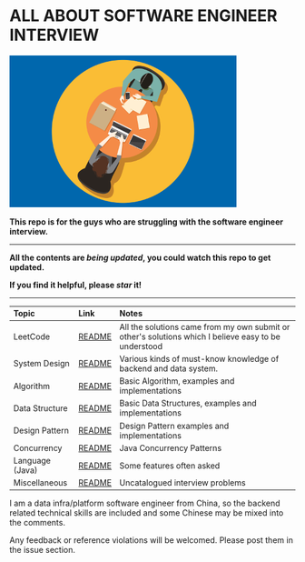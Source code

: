 # ALL ABOUT SOFTWARE ENGINEER INTERVIEW
![logo.png](imgs/logo.png)

**This repo is for the guys who are struggling with the software engineer interview.**

----------------------------------------------------------------------------------
**All the contents are *being updated*, you could watch this repo to get updated.**

**If you find it helpful, please *star* it!**

---------------------------------------------

| Topic           | Link                                                               | Notes                                                                                                 |
|:----------------|:-------------------------------------------------------------------|:------------------------------------------------------------------------------------------------------|
| LeetCode        | [README](src/main/java/org/gnuhpc/interview/leetcode/README.md)      | All the solutions came from my own submit or other's solutions which I believe  easy to be understood |
| System Design   | [README](src/main/java/org/gnuhpc/interview/systemdesign/README.MD)  | Various kinds of must-know knowledge of backend and data system.                                      |
| Algorithm       | [README](src/main/java/org/gnuhpc/interview/algorithm/README.md)     | Basic Algorithm, examples and implementations                                                         |
| Data Structure  | [README](src/main/java/org/gnuhpc/interview/datastructure/README.md) | Basic Data Structures, examples and implementations                                                   |
| Design Pattern  | [README](src/main/java/org/gnuhpc/interview/designpattern/README.md) | Design Pattern examples and implementations                                                           |
| Concurrency     | [README](src/main/java/org/gnuhpc/interview/concurrency/README.md)   | Java Concurrency Patterns                                                                             |
| Language (Java) | [README](src/main/java/org/gnuhpc/interview/lang/README.md)          | Some features often asked                                                                             |
| Miscellaneous   | [README](src/main/java/org/gnuhpc/interview/misc/README.md)          | Uncatalogued interview problems                                                                       |

I am a data infra/platform software engineer from China, so the backend related technical skills are included and some Chinese may be mixed into the comments.

Any feedback or reference violations will be welcomed. Please post them in the issue section.


